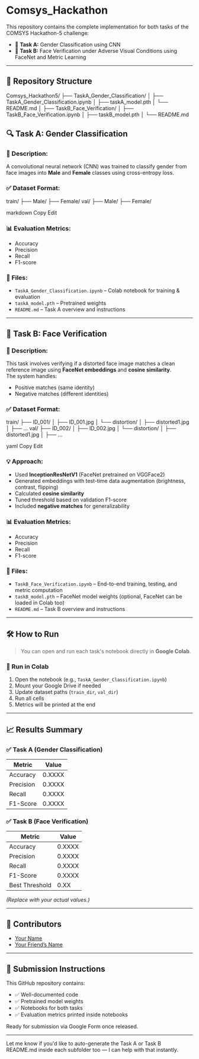 # Comsys_Hackathon

This repository contains the complete implementation for both tasks of the COMSYS Hackathon-5 challenge:

- 🔹 **Task A:** Gender Classification using CNN
- 🔹 **Task B:** Face Verification under Adverse Visual Conditions using FaceNet and Metric Learning

---

## 📁 Repository Structure

Comsys_Hackathon5/
├── TaskA_Gender_Classification/
│ ├── TaskA_Gender_Classification.ipynb
│ ├── taskA_model.pth
│ └── README.md
│
├── TaskB_Face_Verification/
│ ├── TaskB_Face_Verification.ipynb
│ ├── taskB_model.pth
│ └── README.md




## 🔍 Task A: Gender Classification

### 📌 Description:
A convolutional neural network (CNN) was trained to classify gender from face images into **Male** and **Female** classes using cross-entropy loss.

### ✅ Dataset Format:
train/
├── Male/
├── Female/
val/
├── Male/
├── Female/

markdown
Copy
Edit

### 📊 Evaluation Metrics:
- Accuracy
- Precision
- Recall
- F1-score

### 📎 Files:
- `TaskA_Gender_Classification.ipynb` – Colab notebook for training & evaluation
- `taskA_model.pth` – Pretrained weights
- `README.md` – Task A overview and instructions

---

## 🔐 Task B: Face Verification

### 📌 Description:
This task involves verifying if a distorted face image matches a clean reference image using **FaceNet embeddings** and **cosine similarity**.  
The system handles:
- Positive matches (same identity)
- Negative matches (different identities)

### ✅ Dataset Format:
train/
├── ID_001/
│ ├── ID_001.jpg
│ └── distortion/
│ ├── distorted1.jpg
│ ├── ...
val/
├── ID_002/
│ ├── ID_002.jpg
│ └── distortion/
│ ├── distorted1.jpg
│ ├── ...

yaml
Copy
Edit

### 💡 Approach:
- Used **InceptionResNetV1** (FaceNet pretrained on VGGFace2)
- Generated embeddings with test-time data augmentation (brightness, contrast, flipping)
- Calculated **cosine similarity**
- Tuned threshold based on validation F1-score
- Included **negative matches** for generalizability

### 📊 Evaluation Metrics:
- Accuracy
- Precision
- Recall
- F1-score

### 📎 Files:
- `TaskB_Face_Verification.ipynb` – End-to-end training, testing, and metric computation
- `taskB_model.pth` – FaceNet model weights (optional, FaceNet can be loaded in Colab too)
- `README.md` – Task B overview and instructions

---

## 🛠 How to Run

> You can open and run each task's notebook directly in **Google Colab**.

### 🔗 Run in Colab
1. Open the notebook (e.g., `TaskA_Gender_Classification.ipynb`)
2. Mount your Google Drive if needed
3. Update dataset paths (`train_dir`, `val_dir`)
4. Run all cells
5. Metrics will be printed at the end

---

## 📈 Results Summary

### ✅ Task A (Gender Classification)
| Metric     | Value   |
|------------|---------|
| Accuracy   | 0.XXXX  |
| Precision  | 0.XXXX  |
| Recall     | 0.XXXX  |
| F1-Score   | 0.XXXX  |

### ✅ Task B (Face Verification)
| Metric     | Value   |
|------------|---------|
| Accuracy   | 0.XXXX  |
| Precision  | 0.XXXX  |
| Recall     | 0.XXXX  |
| F1-Score   | 0.XXXX  |
| Best Threshold | 0.XX |

*(Replace with your actual values.)*

---

## 👥 Contributors

- [Your Name](https://github.com/yourusername)
- [Your Friend’s Name](https://github.com/theirusername)

---

## 📩 Submission Instructions
This GitHub repository contains:
- ✅ Well-documented code
- ✅ Pretrained model weights
- ✅ Notebooks for both tasks
- ✅ Evaluation metrics printed inside notebooks

Ready for submission via Google Form once released.

---

Let me know if you'd like to auto-generate the Task A or Task B README.md inside each subfolder too — I can help with that instantly.










